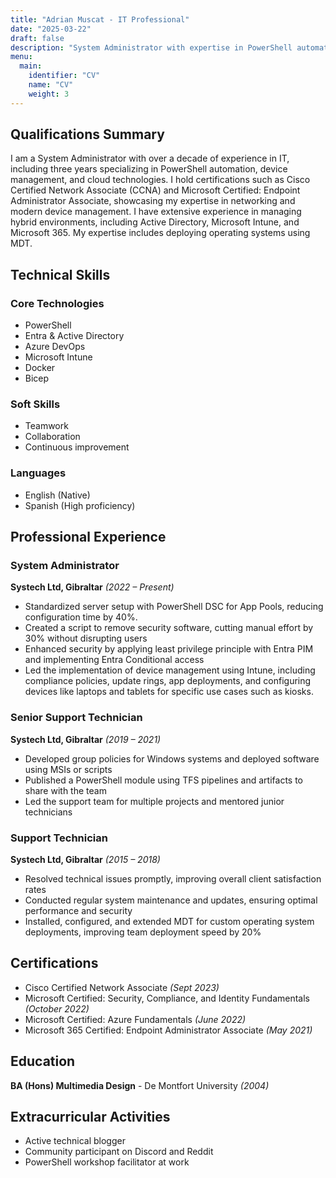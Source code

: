 ```yaml
---
title: "Adrian Muscat - IT Professional"
date: "2025-03-22"
draft: false
description: "System Administrator with expertise in PowerShell automation and cloud technologies"
menu:
  main:
    identifier: "CV"
    name: "CV"
    weight: 3
---
```


## Qualifications Summary

I am a System Administrator with over a decade of experience in IT, including three years specializing in PowerShell automation, device management, and cloud technologies. I hold certifications such as Cisco Certified Network Associate (CCNA) and Microsoft Certified: Endpoint Administrator Associate, showcasing my expertise in networking and modern device management. I have extensive experience in managing hybrid environments, including Active Directory, Microsoft Intune, and Microsoft 365. My expertise includes deploying operating systems using MDT.

## Technical Skills

### Core Technologies
- PowerShell
- Entra & Active Directory
- Azure DevOps
- Microsoft Intune
- Docker
- Bicep

### Soft Skills
- Teamwork
- Collaboration
- Continuous improvement

### Languages
- English (Native)
- Spanish (High proficiency)

## Professional Experience

### System Administrator
**Systech Ltd, Gibraltar** _(2022 – Present)_
- Standardized server setup with PowerShell DSC for App Pools, reducing configuration time by 40%.
- Created a script to remove security software, cutting manual effort by 30% without disrupting users
- Enhanced security by applying least privilege principle with Entra PIM and implementing Entra Conditional access
- Led the implementation of device management using Intune, including compliance policies, update rings, app deployments, and configuring devices like laptops and tablets for specific use cases such as kiosks.

### Senior Support Technician
**Systech Ltd, Gibraltar** _(2019 – 2021)_
- Developed group policies for Windows systems and deployed software using MSIs or scripts
- Published a PowerShell module using TFS pipelines and artifacts to share with the team
- Led the support team for multiple projects and mentored junior technicians

### Support Technician
**Systech Ltd, Gibraltar** _(2015 – 2018)_
- Resolved technical issues promptly, improving overall client satisfaction rates
- Conducted regular system maintenance and updates, ensuring optimal performance and security
- Installed, configured, and extended MDT for custom operating system deployments, improving team deployment speed by 20%

## Certifications

- Cisco Certified Network Associate _(Sept 2023)_
- Microsoft Certified: Security, Compliance, and Identity Fundamentals _(October 2022)_
- Microsoft Certified: Azure Fundamentals _(June 2022)_
- Microsoft 365 Certified: Endpoint Administrator Associate _(May 2021)_

## Education

**BA (Hons) Multimedia Design** - De Montfort University _(2004)_

## Extracurricular Activities

- Active technical blogger
- Community participant on Discord and Reddit
- PowerShell workshop facilitator at work